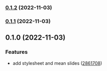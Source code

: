 

### [0.1.2](https://github.com/mstream/data-modeling-presentation/compare/0.1.1...0.1.2) (2022-11-03)

### [0.1.1](https://github.com/mstream/data-modeling-presentation/compare/0.1.0...0.1.1) (2022-11-03)

## 0.1.0 (2022-11-03)


### Features

* add stylesheet and mean slides ([2861708](https://github.com/mstream/data-modeling-presentation/commit/2861708c818a1f9e5f73204e3dec9aed1e4d360d))